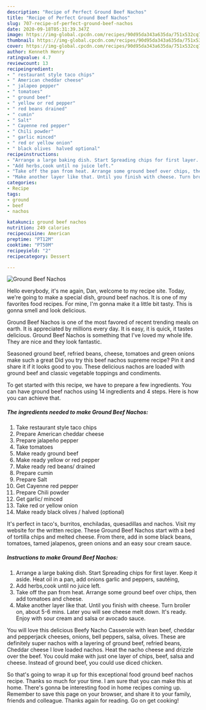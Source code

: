 ```yaml
---
description: "Recipe of Perfect Ground Beef Nachos"
title: "Recipe of Perfect Ground Beef Nachos"
slug: 707-recipe-of-perfect-ground-beef-nachos
date: 2020-09-18T05:31:39.347Z
image: https://img-global.cpcdn.com/recipes/90d95da343a635da/751x532cq70/ground-beef-nachos-recipe-main-photo.jpg
thumbnail: https://img-global.cpcdn.com/recipes/90d95da343a635da/751x532cq70/ground-beef-nachos-recipe-main-photo.jpg
cover: https://img-global.cpcdn.com/recipes/90d95da343a635da/751x532cq70/ground-beef-nachos-recipe-main-photo.jpg
author: Kenneth Henry
ratingvalue: 4.7
reviewcount: 13
recipeingredient:
- " restaurant style taco chips"
- " American cheddar cheese"
- " jalapeo pepper"
- " tomatoes"
- " ground beef"
- " yellow or red pepper"
- " red beans drained"
- " cumin"
- " Salt"
- " Cayenne red pepper"
- " Chili powder"
- " garlic minced"
- " red or yellow onion"
- " black olives  halved optional"
recipeinstructions:
- "Arrange a large baking dish. Start Spreading chips for first layer. Keep it aside. Heat oil in a pan, add onions garlic and peppers, sautéing,"
- "Add herbs,cook until no juice left."
- "Take off the pan from heat. Arrange some ground beef over chips, then add tomatoes and cheese."
- "Make another layer like that. Until you finish with cheese. Turn broiler on, about 5-6 mins. Later you will see cheese melt down. It&#39;s ready. Enjoy with sour cream and salsa or avocado sauce."
categories:
- Recipe
tags:
- ground
- beef
- nachos

katakunci: ground beef nachos 
nutrition: 249 calories
recipecuisine: American
preptime: "PT12M"
cooktime: "PT50M"
recipeyield: "2"
recipecategory: Dessert

---
```



![Ground Beef Nachos](https://img-global.cpcdn.com/recipes/90d95da343a635da/751x532cq70/ground-beef-nachos-recipe-main-photo.jpg)

Hello everybody, it's me again, Dan, welcome to my recipe site. Today, we're going to make a special dish, ground beef nachos. It is one of my favorites food recipes. For mine, I'm gonna make it a little bit tasty. This is gonna smell and look delicious.

Ground Beef Nachos is one of the most favored of recent trending meals on earth. It is appreciated by millions every day. It is easy, it is quick, it tastes delicious. Ground Beef Nachos is something that I've loved my whole life. They are nice and they look fantastic.

Seasoned ground beef, refried beans, cheese, tomatoes and green onions make such a great Did you try this beef nachos supreme recipe? Pin it and share it if it looks good to you. These delicious nachos are loaded with ground beef and classic vegetable toppings and condiments.


To get started with this recipe, we have to prepare a few ingredients. You can have ground beef nachos using 14 ingredients and 4 steps. Here is how you can achieve that.

<!--inarticleads1-->

##### The ingredients needed to make Ground Beef Nachos:

1. Take  restaurant style taco chips
1. Prepare  American cheddar cheese
1. Prepare  jalapeño pepper
1. Take  tomatoes
1. Make ready  ground beef
1. Make ready  yellow or red pepper
1. Make ready  red beans/ drained
1. Prepare  cumin
1. Prepare  Salt
1. Get  Cayenne red pepper
1. Prepare  Chili powder
1. Get  garlic/ minced
1. Take  red or yellow onion
1. Make ready  black olives / halved (optional)


It&#39;s perfect in taco&#39;s, burritos, enchiladas, quesadillas and nachos. Visit my website for the written recipe. These Ground Beef Nachos start with a bed of tortilla chips and melted cheese. From there, add in some black beans, tomatoes, tamed jalapenos, green onions and an easy sour cream sauce. 

<!--inarticleads2-->

##### Instructions to make Ground Beef Nachos:

1. Arrange a large baking dish. Start Spreading chips for first layer. Keep it aside. Heat oil in a pan, add onions garlic and peppers, sautéing,
1. Add herbs,cook until no juice left.
1. Take off the pan from heat. Arrange some ground beef over chips, then add tomatoes and cheese.
1. Make another layer like that. Until you finish with cheese. Turn broiler on, about 5-6 mins. Later you will see cheese melt down. It&#39;s ready. Enjoy with sour cream and salsa or avocado sauce.


You will love this delicious Beefy Nacho Casserole with lean beef, cheddar and pepperjack cheeses, onions, bell peppers, salsa, olives. These are definitely super nachos with a layering of ground beef, refried beans, Cheddar cheese I love loaded nachos. Heat the nacho cheese and drizzle over the beef. You could make with just one layer of chips, beef, salsa and cheese. Instead of ground beef, you could use diced chicken. 

So that's going to wrap it up for this exceptional food ground beef nachos recipe. Thanks so much for your time. I am sure that you can make this at home. There's gonna be interesting food in home recipes coming up. Remember to save this page on your browser, and share it to your family, friends and colleague. Thanks again for reading. Go on get cooking!
